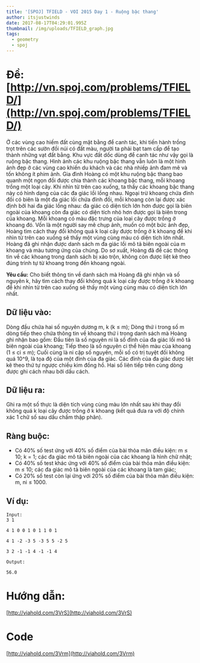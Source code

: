 ```yaml
---
title: '[SPOJ] TFIELD - VOI 2015 Day 1 - Ruộng bậc thang'
author: itsjustwinds
date: 2017-08-17T04:29:01.995Z
thumbnail: /img/uploads/TFIELD_graph.jpg
tags:
  - geometry
  - spoj
---
```

# Đề: [http://vn.spoj.com/problems/TFIELD/](http://vn.spoj.com/problems/TFIELD/)

Ở các vùng cao hiếm đất cùng mặt bằng để canh tác, khi tiến hành trồng trọt trên các sườn đồi núi có đất màu, người ta phải bạt tam cấp để tạo thành những vạt đất bằng. Khu vực đất dốc dùng để canh tác như vậy gọi là ruộng bậc thang. Hình ảnh các khu ruộng bậc thang vẫn luôn là một hình ảnh đẹp ở các vùng cao khiến du khách và các nhà nhiếp ảnh đam mê và tốn không ít phim ảnh. Gia đình Hoàng có một khu ruộng bậc thang bao quanh một ngọn đồi được chia thành các khoang bậc thang, mỗi khoang trồng một loại cây. Khi nhìn từ trên cao xuống, ta thấy các khoang bậc thang này có hình dạng của các đa giác lồi lồng nhau. Ngoại trừ khoang chứa đỉnh đồi có biên là một đa giác lồi chứa đỉnh đồi, mỗi khoang còn lại được xác định bởi hai đa giác lồng nhau: đa giác có diện tích lớn hơn được gọi là biên ngoài của khoang còn đa giác có diện tích nhỏ hơn được gọi là biên trong của khoang. Mỗi khoang có màu đặc trưng của loại cây được trồng ở khoang đó. Vốn là một người say mê chụp ảnh, muốn có một bức ảnh đẹp, Hoàng tìm cách thay đổi không quá k loại cây được trồng ở k khoang để khi nhìn từ trên cao xuống sẽ thấy một vùng cùng màu có diện tích lớn nhất. Hoàng đã ghi nhận được danh sách m đa giác lồi mô tả biên ngoài của m khoang và màu tương ứng của chúng. Do sơ xuất, Hoàng đã để các thông tin về các khoang trong danh sách bị xáo trộn, không còn được liệt kê theo đúng trình tự từ khoang trong đến khoang ngoài.

**Yêu cầu:** Cho biết thông tin về danh sách mà Hoàng đã ghi nhận và số nguyên k, hãy tìm cách thay đổi không quá k loại cây được trồng ở k khoang để khi nhìn từ trên cao xuống sẽ thấy một vùng cùng màu có diện tích lớn nhất.

## Dữ liệu vào:

Dòng đầu chứa hai số nguyên dương m, k (k ≤ m);
Dòng thứ i trong số m dòng tiếp theo chứa thông tin về khoang thứ i trong danh sách mà Hoàng ghi nhận bao gồm:
Đầu tiên là số nguyên ni là số đỉnh của đa giác lồi mô tả biên ngoài của khoang;
Tiếp theo là số nguyên ci thể hiện màu của khoang (1 ≤ ci ≤ m);
Cuối cùng là ni cặp số nguyên, mỗi số có trị tuyệt đối không quá 10^9, là tọa độ của một đỉnh của đa giác. Các đỉnh của đa giác được liệt kê theo thứ tự ngược chiều kim đồng hồ.
Hai số liên tiếp trên cùng dòng được ghi cách nhau bởi dấu cách.

## Dữ liệu ra:

Ghi ra một số thực là diện tích vùng cùng màu lớn nhất sau khi thay đổi không quá k loại cây được trồng ở k khoang (kết quả đưa ra với độ chính xác 1 chữ số sau dấu chấm thập phân).

## Ràng buộc:

* Có 40% số test ứng với 40% số điểm của bài thỏa mãn điều kiện: m ≤ 10; k = 1; các đa giác mô tả biên ngoài của các khoang là hình chữ nhật;
* Có 40% số test khác ứng với 40% số điểm của bài thỏa mãn điều kiện: m ≤ 10; các đa giác mô tả biên ngoài của các khoang là tam giác;
* Có 20% số test còn lại ứng với 20% số điểm của bài thỏa mãn điều kiện: m, ni ≤ 1000.

## Ví dụ:
```
Input:
3 1

4 1 0 0 1 0 1 1 0 1

4 1 -2 -3 5 -3 5 5 -2 5

3 2 -1 -1 4 -1 -1 4

Output:

56.0
```
# Hướng dẫn: 

[http://viahold.com/3VrS](http://viahold.com/3VrS)

# Code

[http://viahold.com/3Vrm](http://viahold.com/3Vrm)





